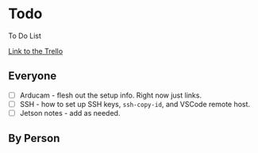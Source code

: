 # Todo

To Do List

[Link to the Trello](https://trello.com/b/CGlitKYG/general-board)

## Everyone

- [ ] Arducam - flesh out the setup info. Right now just links.
- [ ] SSH - how to set up SSH keys, `ssh-copy-id`, and VSCode remote host.
- [ ] Jetson notes - add as needed.

## By Person
